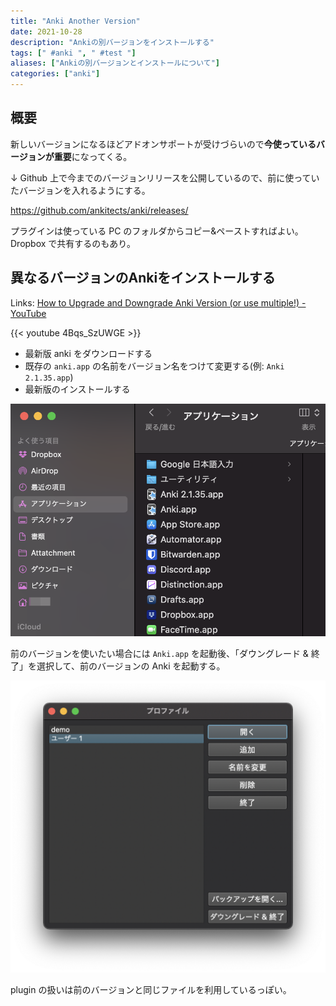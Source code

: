 ```yaml
---
title: "Anki Another Version"
date: 2021-10-28
description: "Ankiの別バージョンをインストールする"
tags: [" #anki ", " #test "]
aliases: ["Ankiの別バージョンとインストールについて"]
categories: ["anki"]
---
```


## 概要

新しいバージョンになるほどアドオンサポートが受けづらいので**今使っているバージョンが重要**になってくる。

↓ Github 上で今までのバージョンリリースを公開しているので、前に使っていたバージョンを入れるようにする。

https://github.com/ankitects/anki/releases/

プラグインは使っている PC のフォルダからコピー&ペーストすればよい。Dropbox で共有するのもあり。

## 異なるバージョンのAnkiをインストールする

Links: [How to Upgrade and Downgrade Anki Version (or use multiple!) - YouTube](https://www.youtube.com/watch?v=4Bqs_SzUWGE&ab_channel=TheAnKing)

{{< youtube 4Bqs_SzUWGE >}}

- 最新版 anki をダウンロードする
- 既存の `anki.app` の名前をバージョン名をつけて変更する(例: `Anki 2.1.35.app`)
- 最新版のインストールする

![img1](data/img_anki-another-versions.png)

前のバージョンを使いたい場合には `Anki.app` を起動後、「ダウングレード & 終了」を選択して、前のバージョンの Anki を起動する。

![img2](data/img_anki-downgrade-quit.png)

plugin の扱いは前のバージョンと同じファイルを利用しているっぽい。